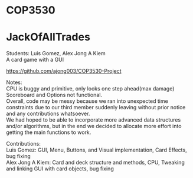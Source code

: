# COP3530
# JackOfAllTrades
Students: Luis Gomez, Alex Jong A Kiem\
A card game with a GUI

https://github.com/ajong003/COP3530-Project

Notes:\
CPU is buggy and primitive, only looks one step ahead(max damage)\
Scoreboard and Options not functional.\
Overall, code may be messy because we ran into unexpected time constraints due to our third member suddenly leaving without prior notice and any contributions whatsoever. \
We had hoped to be able to incorporate more advanced data structures and/or algorithms, but in the end we decided to allocate more effort into getting the main functions to work.

Contributions:\
Luis Gomez:  GUI, Menu, Buttons, and Visual implementation, Card Effects, bug fixing\
Alex Jong A Kiem: Card and deck structure and methods, CPU, Tweaking and linking GUI with card objects,  bug fixing



    

